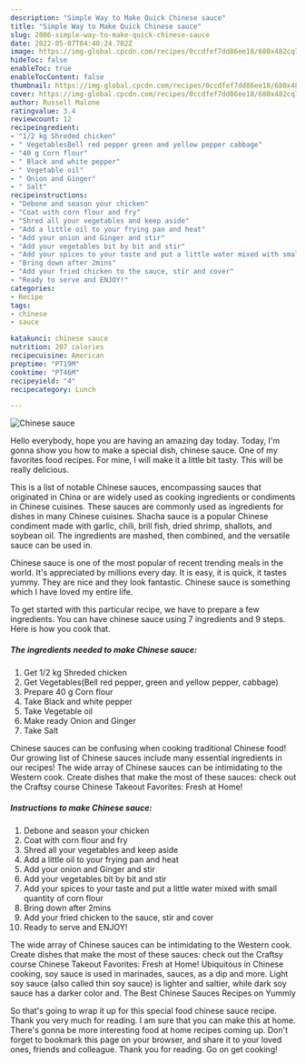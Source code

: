 ```yaml
---
description: "Simple Way to Make Quick Chinese sauce"
title: "Simple Way to Make Quick Chinese sauce"
slug: 2006-simple-way-to-make-quick-chinese-sauce
date: 2022-05-07T04:40:24.702Z
image: https://img-global.cpcdn.com/recipes/0ccdfef7dd86ee18/680x482cq70/chinese-sauce-recipe-main-photo.jpg
hideToc: false
enableToc: true
enableTocContent: false
thumbnail: https://img-global.cpcdn.com/recipes/0ccdfef7dd86ee18/680x482cq70/chinese-sauce-recipe-main-photo.jpg
cover: https://img-global.cpcdn.com/recipes/0ccdfef7dd86ee18/680x482cq70/chinese-sauce-recipe-main-photo.jpg
author: Russell Malone
ratingvalue: 3.4
reviewcount: 12
recipeingredient:
- "1/2 kg Shreded chicken"
- " VegetablesBell red pepper green and yellow pepper cabbage"
- "40 g Corn flour"
- " Black and white pepper"
- " Vegetable oil"
- " Onion and Ginger"
- " Salt"
recipeinstructions:
- "Debone and season your chicken"
- "Coat with corn flour and fry"
- "Shred all your vegetables and keep aside"
- "Add a little oil to your frying pan and heat"
- "Add your onion and Ginger and stir"
- "Add your vegetables bit by bit and stir"
- "Add your spices to your taste and put a little water mixed with small quantity of corn flour"
- "Bring down after 2mins"
- "Add your fried chicken to the sauce, stir and cover"
- "Ready to serve and ENJOY!"
categories:
- Recipe
tags:
- chinese
- sauce

katakunci: chinese sauce 
nutrition: 207 calories
recipecuisine: American
preptime: "PT19M"
cooktime: "PT46M"
recipeyield: "4"
recipecategory: Lunch

---
```



![Chinese sauce](https://img-global.cpcdn.com/recipes/0ccdfef7dd86ee18/680x482cq70/chinese-sauce-recipe-main-photo.jpg)

Hello everybody, hope you are having an amazing day today. Today, I'm gonna show you how to make a special dish, chinese sauce. One of my favorites food recipes. For mine, I will make it a little bit tasty. This will be really delicious.

This is a list of notable Chinese sauces, encompassing sauces that originated in China or are widely used as cooking ingredients or condiments in Chinese cuisines. These sauces are commonly used as ingredients for dishes in many Chinese cuisines. Shacha sauce is a popular Chinese condiment made with garlic, chili, brill fish, dried shrimp, shallots, and soybean oil. The ingredients are mashed, then combined, and the versatile sauce can be used in.

Chinese sauce is one of the most popular of recent trending meals in the world. It's appreciated by millions every day. It is easy, it is quick, it tastes yummy. They are nice and they look fantastic. Chinese sauce is something which I have loved my entire life.


To get started with this particular recipe, we have to prepare a few ingredients. You can have chinese sauce using 7 ingredients and 9 steps. Here is how you cook that.

<!--inarticleads1-->

##### The ingredients needed to make Chinese sauce:

1. Get 1/2 kg Shreded chicken
1. Get  Vegetables(Bell red pepper, green and yellow pepper, cabbage)
1. Prepare 40 g Corn flour
1. Take  Black and white pepper
1. Take  Vegetable oil
1. Make ready  Onion and Ginger
1. Take  Salt


Chinese sauces can be confusing when cooking traditional Chinese food! Our growing list of Chinese sauces include many essential ingredients in our recipes! The wide array of Chinese sauces can be intimidating to the Western cook. Create dishes that make the most of these sauces: check out the Craftsy course Chinese Takeout Favorites: Fresh at Home! 

<!--inarticleads2-->

##### Instructions to make Chinese sauce:

1. Debone and season your chicken
1. Coat with corn flour and fry
1. Shred all your vegetables and keep aside
1. Add a little oil to your frying pan and heat
1. Add your onion and Ginger and stir
1. Add your vegetables bit by bit and stir
1. Add your spices to your taste and put a little water mixed with small quantity of corn flour
1. Bring down after 2mins
1. Add your fried chicken to the sauce, stir and cover
1. Ready to serve and ENJOY!

The wide array of Chinese sauces can be intimidating to the Western cook. Create dishes that make the most of these sauces: check out the Craftsy course Chinese Takeout Favorites: Fresh at Home! Ubiquitous in Chinese cooking, soy sauce is used in marinades, sauces, as a dip and more. Light soy sauce (also called thin soy sauce) is lighter and saltier, while dark soy sauce has a darker color and. The Best Chinese Sauces Recipes on Yummly 

So that's going to wrap it up for this special food chinese sauce recipe. Thank you very much for reading. I am sure that you can make this at home. There's gonna be more interesting food at home recipes coming up. Don't forget to bookmark this page on your browser, and share it to your loved ones, friends and colleague. Thank you for reading. Go on get cooking!
